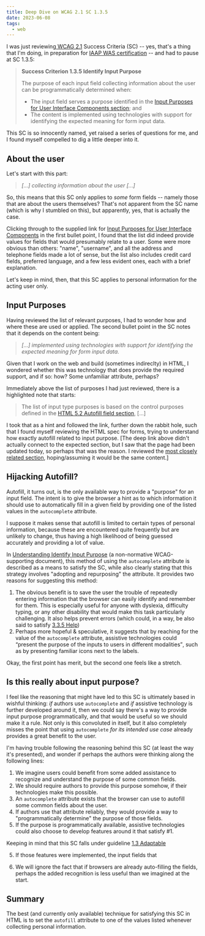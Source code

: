 ```yaml
---
title: Deep Dive on WCAG 2.1 SC 1.3.5
date: 2023-06-08
tags:
  - web
---
```


I was just reviewing[ WCAG 2.1](https://www.w3.org/TR/WCAG21/) Success Criteria (SC) -- yes, that's a thing that I'm doing, in preparation for [IAAP WAS certification](https://www.accessibilityassociation.org/s/wascertification) -- and had to pause at SC 1.3.5:

> **Success Criterion 1.3.5 Identify Input Purpose**
>
> The purpose of each input field collecting information about the user can be programmatically determined when:
>
> - The input field serves a purpose identified in the [Input Purposes for User Interface Components section](http://www.w3.org/TR/WCAG21/#input-purposes); and
> - The content is implemented using technologies with support for identifying the expected meaning for form input data.

This SC is so innocently named, yet raised a series of questions for me, and I found myself compelled to dig a little deeper into it.

## About the user

Let's start with this part:

> _[...] collecting information about the user [...]_

So, this means that this SC only applies to _some_ form fields -- namely those that are about the users themselves? That's not apparent from the SC name (which is why I stumbled on this), but apparently, yes, that is actually the case.

Clicking through to the supplied link for [Input Purposes for User Interface Components](http://www.w3.org/TR/WCAG21/#input-purposes) in the first bullet point, I found that the list did indeed provide values for fields that would presumably relate to a user. Some were more obvious than others: "name", "username", and all the address and telephone fields made a lot of sense, but the list also includes credit card fields, preferred language, and a few less evident ones, each with a brief explanation.

Let's keep in mind, then, that this SC applies to personal information for the acting user only.

## Input Purposes

Having reviewed the list of relevant purposes, I had to wonder how and where these are used or applied. The second bullet point in the SC notes that it depends on the content being:

> _[...] implemented using technologies with support for identifying the expected meaning for form input data._

Given that I work on the web and build (sometimes indireclty) in HTML, I wondered whether this was technology that does provide the required support, and if so: how? Some unfamiliar attribute, perhaps?

Immediately above the list of purposes I had just reviewed, there is a highlighted note that starts:

> The list of input type purposes is based on the control purposes defined in the [HTML 5.2 Autofill field section](https://www.w3.org/TR/html52/sec-forms.html#sec-autofill), [...]

I took that as a hint and followed the link, further down the rabbit hole, such that I found myself reviewing the HTML spec for forms, trying to understand how exactly autofill related to input purpose. [The deep link above didn't actually connect to the expected section, but I saw that the page had been updated today, so perhaps that was the reason. I reviewed the [most closely related section](https://html.spec.whatwg.org/multipage/forms.html#enabling-client-side-automatic-filling-of-form-controls), hoping/assuming it would be the same content.]

## Hijacking Autofill?

Autofill, it turns out, is the only available way to provide a "purpose" for an input field. The intent is to give the browser a hint as to which information it should use to automatically fill in a given field by providing one of the listed values in the `autocomplete` attribute.

I suppose it makes sense that autofill is limited to certain types of personal information, because these are encountered quite frequently but are unlikely to change, thus having a high likelihood of being guessed accurately and providing a lot of value.

In [Understanding Identify Input Purpose](https://www.w3.org/WAI/WCAG21/Understanding/identify-input-purpose.html) (a non-normative WCAG-supporting document), this method of using the `autocomplete` attribute is described as a means to satisfy the SC, while also clearly stating that this strategy involves "adopting and repurposing" the attribute. It provides two reasons for suggesting this method:

1. The obvious benefit is to save the user the trouble of repeatedly entering information that the browser can easily identify and remember for them. This is especially useful for anyone with dyslexia, difficulty typing, or any other disability that would make this task particularly challenging. It also helps prevent errors (which could, in a way, be also said to satisfy [3.3.5 Help](https://www.w3.org/TR/WCAG21/#help))
2. Perhaps more hopeful & speculative, it suggests that by reaching for the value of the `autocomplete` attribute, assistive technologies could <q>present the purpose of the inputs to users in different modalities</q>, such as by presenting familiar icons next to the labels.

Okay, the first point has merit, but the second one feels like a stretch.

## Is this really about input purpose?

I feel like the reasoning that might have led to this SC is ultimately based in wishful thinking: _if_ authors use `autocomplete` and _if_ assistive technology is further developed around it, then we could say there's a way to provide input purpose programmatically, and that would be useful so we should make it a rule. Not only is this convoluted in itself, but it also completely misses the point that using `autocomplete` _for its intended use case_ already provides a great benefit to the user.

I'm having trouble following the reasoning behind this SC (at least the way it's presented), and wonder if perhaps the authors were thinking along the following lines:

1. We imagine users could benefit from some added assistance to recognize and understand the purpose of some common fields.
2. We should require authors to provide this purpose somehow, if their technologies make this possible.
3. An `autocomplete` attribute exists that the browser can use to autofill some common fields about the user.
4. If authors use that attribute reliably, they would provide a way to "programmatically determine" the purpose of those fields.
5. If the purpose is programmatically available, assistive technologies could also choose to develop features around it that satisfy #1.

Keeping in mind that this SC falls under guideline [1.3 Adaptable](https://www.w3.org/TR/WCAG21/#adaptable)

5. If those features were implemented, the input fields that

6. We will ignore the fact that if browsers are already auto-filling the fields, perhaps the added recognition is less useful than we imagined at the start.

## Summary

The best (and currently only available) technique for satisfying this SC in HTML is to set the `autofill` attribute to one of the values listed whenever collecting personal information.
